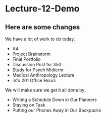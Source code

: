 # Lecture-12-Demo

## Here are some changes
We have a lot of work to do today.
- A4
- Project Brainstorm
- Final Portfolio
- Discussion Post for 350
- Study for Psych Midterm 
- Medical Anthropology Lecture 
- Info 201 Office Hours

We will make sure we get it all done by:
- Writing a Schedule Down in Our Planners
- Staying on Task 
- Putting our Phones Away in Our Backpacks